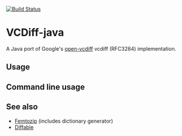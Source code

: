 [![Build Status](https://travis-ci.org/ehrmann/vcdiff-java.svg?branch=master)](https://travis-ci.org/ehrmann/vcdiff-java)

# VCDiff-java

A Java port of Google's [open-vcdiff](https://github.com/google/open-vcdiff) vcdiff (RFC3284) implementation.

## Usage

## Command line usage


## See also
* [Femtozip](https://github.com/gtoubassi/femtozip) (includes dictionary generator)
* [Diffable](https://web.archive.org/web/20120301201412/http://code.google.com/p/diffable/)
